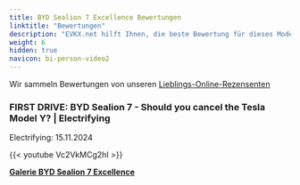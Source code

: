 ```yaml
---
title: BYD Sealion 7 Excellence Bewertungen
linktitle: "Bewertungen"
description: "EVKX.net hilft Ihnen, die beste Bewertung für dieses Modell zu finden."
weight: 6
hidden: true
navicon: bi-person-video2
---
```

Wir sammeln Bewertungen von unseren [Lieblings-Online-Rezensenten](../../../../../guides/evreviewers/)

<div class="container text-center shadow p-2 pe-4 mb-5 bg-body-tertiary rounded border">
<h3>FIRST DRIVE: BYD Sealion 7 - Should you cancel the Tesla Model Y? | Electrifying</h3>
<p>Electrifying: 15.11.2024</p>

{{< youtube Vc2VkMCg2hI >}}

</div>
<div class="mt-3 mb-3">
<a href="../gallery/" class="text-decoration-none text-black">
<strong><i class="bi-arrow-left"></i>Galerie  </strong>
</a>
<a href="../" class="text-decoration-none text-black float-end">
<strong>BYD Sealion 7 Excellence <i class="bi-arrow-right"></i></strong>
</a>
</div>
